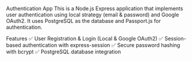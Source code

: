 Authentication App
This is a Node.js Express application that implements user authentication using local strategy (email & password) and Google OAuth2. It uses PostgreSQL as the database and Passport.js for authentication.

Features
✅ User Registration & Login (Local & Google OAuth2)
✅ Session-based authentication with express-session
✅ Secure password hashing with bcrypt
✅ PostgreSQL database integration

